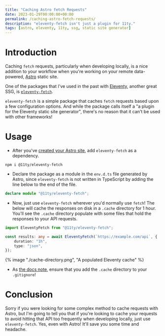 ```yaml
---
title: "Caching Astro fetch Requests"
date: 2023-01-29T00:00:00+00:00
permalink: /caching-astro-fetch-requests/
description: "eleventy-fetch isn't just a plugin for 11ty."
tags: [astro, eleventy, 11ty, ssg, static site generator]
---
```


# Introduction

Caching `fetch` requests, particularly when developing locally, is a nice addition to your workflow when you're working on your remote data-powered, [Astro](https://astro.build/) static site.

One of the packages that I've used in the past with [Eleventy](https://www.11ty.dev/), another great SSG, is [`eleventy-fetch`](https://github.com/11ty/eleventy-fetch).

`eleventy-fetch` is a simple package that caches `fetch` requests based upon a few configuration options. And while the package calls itself a "a plugin for the Eleventy static site generator", there's no reason that it can't be used with other frameworks!

# Usage

- After you've [created your Astro site](https://docs.astro.build/en/install/auto/), add `eleventy-fetch` as a dependency.

```
npm i @11ty/eleventy-fetch
```

- Declare the package as a module in the `env.d.ts` file generated by Astro, since `eleventy-fetch` is not written in TypeScript by adding the line below to the end of the file.

```typescript
declare module "@11ty/eleventy-fetch";
```

- Now, just use `eleventy-fetch` wherever you'd normally use `fetch`! The below will cache the responses on disk in a `.cache` directory for 1 hour. You'll see the `.cache` directory populate with some files that hold the responses to your API requests.

```typescript
import EleventyFetch from "@11ty/eleventy-fetch";

const results: any = await EleventyFetch(`https://example.com/api`, {
	duration: "1h",
	type: "json",
});
```

{% image "./cache-directory.png", "A populated Eleventy cache" %}

- As [the docs note](https://www.11ty.dev/docs/plugins/fetch/#cache-directory), ensure that you add the `.cache` directory to your `.gitignore`!

# Conclusion

Sorry if you were looking for some complex method to cache requests with Astro, but I'm going to tell you that if you're looking to cache your requests to avoid hitting that API too frequently when developing locally, just use `eleventy-fetch`. Yes, even with Astro! It'll save you some time and headache.
